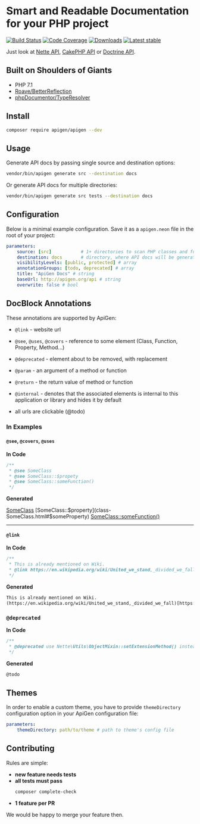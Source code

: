 # Smart and Readable Documentation for your PHP project

[![Build Status](https://img.shields.io/travis/ApiGen/ApiGen/master.svg?style=flat-square)](https://travis-ci.org/ApiGen/ApiGen)
[![Code Coverage](https://img.shields.io/scrutinizer/coverage/g/ApiGen/ApiGen.svg?style=flat-square)](https://scrutinizer-ci.com/g/ApiGen/ApiGen)
[![Downloads](https://img.shields.io/packagist/dt/apigen/apigen.svg?style=flat-square)](https://packagist.org/packages/apigen/apigen/stats)
[![Latest stable](https://img.shields.io/packagist/v/apigen/apigen.svg?style=flat-square)](https://packagist.org/packages/apigen/apigen)

Just look at [Nette API](http://api.nette.org/), [CakePHP API](http://api.cakephp.org/3.4/) or [Doctrine API](http://www.doctrine-project.org/api/orm/2.5/).


## Built on Shoulders of Giants

- PHP 7.1
- [Roave/BetterReflection](https://github.com/Roave/BetterReflection)
- [phpDocumentor/TypeResolver](https://github.com/phpDocumentor/TypeResolver)


## Install

```bash
composer require apigen/apigen --dev
```

## Usage

Generate API docs by passing single source and destination options:

```bash
vendor/bin/apigen generate src --destination docs
```

Or generate API docs for multiple directories:

```bash
vendor/bin/apigen generate src tests --destination docs
```

## Configuration

Below is a minimal example configuration. Save it as a `apigen.neon` file in
the root of your project:

```yaml
parameters:
    source: [src]           # 1+ directories to scan PHP classes and functions in
    destination: docs       # directory, where API docs will be generated to
    visibilityLevels: [public, protected] # array
    annotationGroups: [todo, deprecated] # array
    title: "ApiGen Docs" # string
    baseUrl: http://apigen.org/api # string
    overwrite: false # bool
```

## DocBlock Annotations

These annotations are supported by ApiGen:

- `@link` - website url
- `@see`, `@uses`, `@covers` - reference to some element (Class, Function, Property, Method...)
- `@deprecated` - element about to be removed, with replacement

- `@param` - an argument of a method or function 
- `@return` - the return value of method or function 
- `@internal` - denotes that the associated elements is internal to this application or library and hides it by default

- all urls are clickable (@todo)


### In Examples

#### `@see`, `@covers`, `@uses`

**In Code**

```php
/**
 * @see SomeClass
 * @see SomeClass::$propety
 * @see SomeClass::someFunction()
 */
```

**Generated**

[SomeClass](class-SomeClass.html)
[SomeClass::$property](class-SomeClass.html#$someProperty)
[SomeClass::someFunction()](class-SomeClass.html#_someFunction)

---

#### `@link`

**In Code**

```php
/**
 * This is already mentioned on Wiki.
 * @link https://en.wikipedia.org/wiki/United_we_stand,_divided_we_fall  
 */
```

**Generated**

```html
This is already mentioned on Wiki.
(https://en.wikipedia.org/wiki/United_we_stand,_divided_we_fall)[https://en.wikipedia.org/wiki/United_we_stand,_divided_we_fall] 
```

### `@deprecated`

**In Code**

```php
/**
 * @deprecated use Nette\Utils\ObjectMixin::setExtensionMethod() instead
 */
```

**Generated**

```html
@todo
```



## Themes

In order to enable a custom theme, you have to provide `themeDirectory` configuration
option in your ApiGen configuration file:

```yaml
parameters:
    themeDirectory: path/to/theme # path to theme's config file
```

## Contributing

Rules are simple:

- **new feature needs tests**
- **all tests must pass**
    ```bash
    composer complete-check
    ```
- **1 feature per PR**

We would be happy to merge your feature then.

